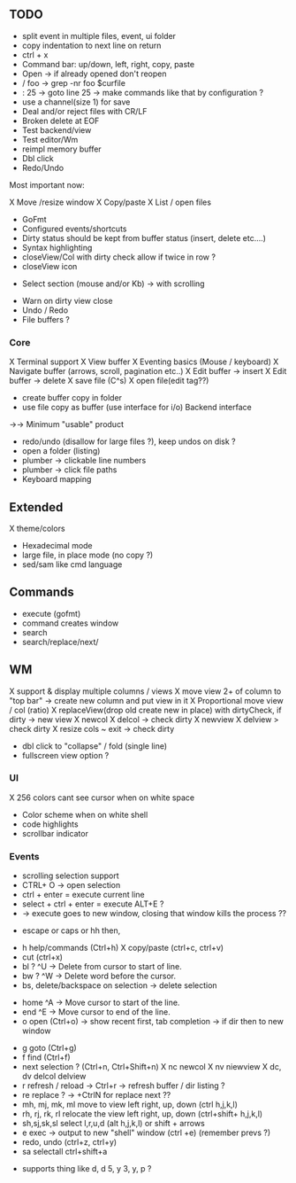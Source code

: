 ## TODO

- split event in multiple files, event, ui folder
- copy indentation to next line on return
- ctrl + x
- Command bar: up/down, left, right, copy, paste
- Open -> if already opened don't reopen
- / foo -> grep -nr foo $curfile
- : 25 -> goto line 25
  -> make commands like that by configuration ?
- use a channel(size 1) for save
- Deal and/or reject files with CR/LF
- Broken delete at EOF
- Test backend/view
- Test editor/Wm
- reimpl memory buffer
- Dbl click
- Redo/Undo


Most important now:

X Move /resize window
X Copy/paste
X List / open files
- GoFmt
- Configured events/shortcuts
- Dirty status should be kept from buffer status (insert, delete etc....)
- Syntax highlighting
- closeView/Col with dirty check allow if twice in row ? 
- closeView icon
+ Select section (mouse and/or Kb) -> with scrolling
- Warn on dirty view close
- Undo / Redo
- File buffers ?

### Core
X Terminal support
X View buffer
X Eventing basics (Mouse / keyboard)
X Navigate buffer (arrows, scroll, pagination etc..)
X Edit buffer -> insert
X Edit buffer -> delete
X save file (C^s)
X open file(edit tag??)
- create buffer copy in folder
- use file copy as buffer (use interface for i/o) Backend interface

->-> Minimum "usable" product

- redo/undo (disallow for large files ?), keep undos on disk ?
- open a folder (listing)
- plumber -> clickable line numbers
- plumber -> click file paths
- Keyboard mapping

## Extended
X theme/colors
- Hexadecimal mode
- large file, in place mode (no copy ?)
- sed/sam like cmd language

## Commands
- execute (gofmt)
- command creates window
- search
- search/replace/next/

## WM
X support & display multiple columns / views
X move view 2+ of column to "top bar" -> create new column and put view in it
X Proportional move view / col (ratio)
X replaceView(drop old create new in place) with dirtyCheck, if dirty -> new view
X newcol
X  delcol -> check dirty
X newview
X delview > check dirty
X resize cols
~ exit -> check dirty
- dbl click to "collapse" / fold (single line)
- fullscreen view option ?

### UI
X 256 colors cant see cursor when on white space
- Color scheme when on white shell
- code highlights
- scrollbar indicator

### Events
- scrolling selection support
- CTRL+ O -> open selection
- ctrl + enter = execute current line
- select + ctrl + enter = execute   ALT+E ?
- -> execute goes to new window, closing that window kills the process ??
+ escape or caps or hh then,
- h help/commands (Ctrl+h)
X copy/paste (ctrl+c, ctrl+v)
- cut (ctrl+x)
- bl ? ^U -> Delete from cursor to start of line.
- bw ? ^W -> Delete word before the cursor.
- bs, delete/backspace on selection -> delete selection
+ home ^A -> Move cursor to start of the line.
+ end ^E -> Move cursor to end of the line.
+ o open (Ctrl+o) -> show recent first, tab completion -> if dir then to new window
- g goto (Ctrl+g)
- f find (Ctrl+f)
- next selection ? (Ctrl+n, Ctrl+Shift+n)
X nc newcol 
X nv niewview
X dc, dv delcol delview
- r refresh / reload -> Ctrl+r -> refresh buffer / dir listing ?
- re replace ? -> +CtrlN for replace next ??
- mh, mj, mk, ml move to view left right, up, down  (ctrl h,j,k,l)
- rh, rj, rk, rl relocate the view left right, up, down  (ctrl+shift+ h,j,k,l)
- sh,sj,sk,sl select l,r,u,d (alt h,j,k,l) or shift + arrows
- e exec -> output to new "shell" window (ctrl +e) (remember prevs ?)
- redo, undo (ctrl+z, ctrl+y)
- sa selectall ctrl+shift+a
+ supports thing like d, d 5, y 3, y, p ?
